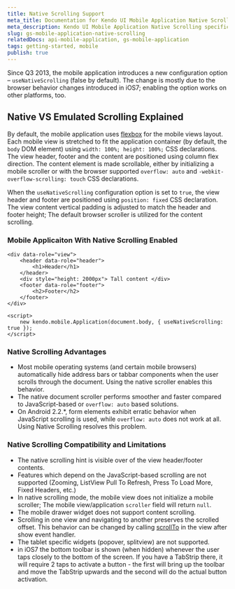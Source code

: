 ```yaml
---
title: Native Scrolling Support
meta_title: Documentation for Kendo UI Mobile Application Native Scrolling configuration option
meta_description: Kendo UI Mobile Application Native Scrolling specifics described
slug: gs-mobile-application-native-scrolling
relatedDocs: api-mobile-application, gs-mobile-application
tags: getting-started, mobile
publish: true
---
```


Since Q3 2013, the mobile application introduces a new configuration option – `useNativeScrolling` (false by default). The change is mostly due to the browser behavior changes introduced
in iOS7; enabling the option works on other platforms, too.

## Native VS Emulated Scrolling Explained

By default, the mobile application uses [flexbox](http://www.w3.org/TR/css3-flexbox/) for the mobile views layout.
Each mobile view is stretched to fit the application container (by default, the `body` DOM element) using `width: 100%; height: 100%;` CSS declarations.
The view header, footer and the content are positioned using column flex direction. The content element is made scrollable, either by initializing a mobile scroller or with the
browser supported `overflow: auto` and `-webkit-overflow-scrolling: touch` CSS declarations.

When the `useNativeScrolling` configuration option is set to `true`, the view header and footer are positioned using `position: fixed` CSS declaration.
The view content vertical padding is adjusted to match the header and footer height; The default browser scroller is utilized for the content scrolling.

### Mobile Applicaiton With Native Scrolling Enabled
    <div data-role="view">
        <header data-role="header">
            <h1>Header</h1>
        </header>
        <div style="height: 2000px"> Tall content </div>
        <footer data-role="footer">
            <h2>Footer</h2>
        </footer>
    </div>

    <script>
        new kendo.mobile.Application(document.body, { useNativeScrolling: true });
    </script>

### Native Scrolling Advantages

- Most mobile operating systems (and certain mobile browsers) automatically hide address bars or tabbar components when the user scrolls through the document.
Using the native scroller enables this behavior.
- The native document scroller performs smoother and faster compared to JavaScript-based or `overflow: auto` based solutions.
- On Android 2.2.*, form elements exhibit erratic behavior when JavaScript scrolling is used, while `overflow: auto` does not work at all. Using Native Scrolling resolves this problem.

### Native Scrolling Compatibility and Limitations

- The native scrolling hint is visible over of the view header/footer contents.
- Features which depend on the JavaScript-based scrolling are not supported (Zooming, ListView Pull To Refresh, Press To Load More, Fixed Headers, etc.)
- In native scrolling mode, the mobile view does not initialize a mobile scroller; The mobile view/application `scroller` field will return `null`.
- The mobile drawer widget does not support content scrolling.
- Scrolling in one view and navigating to another preserves the scrolled offset. This behavior can be changed by calling [scrollTo](https://developer.mozilla.org/en-US/docs/Web/API/window.scrollTo) in the view after show event handler.
- The tablet specific widgets (popover, splitview) are not supported.
- in iOS7 the bottom toolbar is shown (when hidden) whenever the user taps closely to the bottom of the screen. If you have a TabStrip there, it will require 2 taps to activate a button -
the first will bring up the toolbar and move the TabStrip upwards and the second will do the actual button activation.
